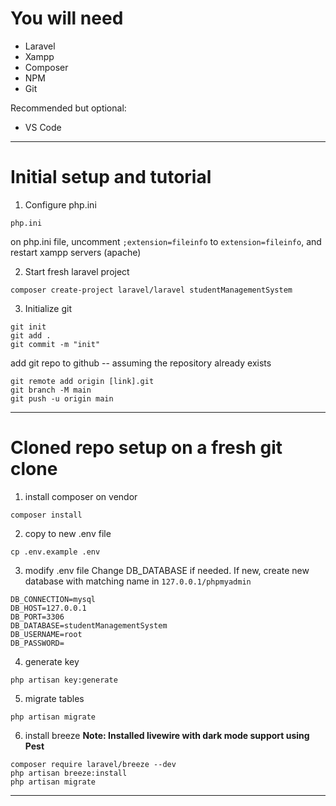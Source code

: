 # You will need

- Laravel
- Xampp
- Composer
- NPM
- Git

Recommended but optional:
- VS Code

---

# Initial setup and tutorial

1. Configure php.ini
```
php.ini
```
on php.ini file, uncomment `;extension=fileinfo` to `extension=fileinfo`, and restart xampp servers (apache)

2. Start fresh laravel project
```
composer create-project laravel/laravel studentManagementSystem
```

3. Initialize git
```
git init
git add .
git commit -m "init"
```

add git repo to github -- assuming the repository already exists
```
git remote add origin [link].git
git branch -M main
git push -u origin main
```

---
# Cloned repo setup on a fresh git clone

1. install composer on vendor
```
composer install
```

2. copy to new .env file
```
cp .env.example .env
```

3. modify .env file
Change DB_DATABASE if needed.
If new, create new database with matching name in `127.0.0.1/phpmyadmin`
```
DB_CONNECTION=mysql
DB_HOST=127.0.0.1
DB_PORT=3306
DB_DATABASE=studentManagementSystem
DB_USERNAME=root
DB_PASSWORD=
```

4. generate key

```
php artisan key:generate
```

5. migrate tables
```
php artisan migrate
```

6. install breeze
**Note: Installed livewire with dark mode support using Pest**
```
composer require laravel/breeze --dev
php artisan breeze:install
php artisan migrate
```

---

